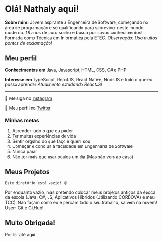 # Olá! Nathaly aqui!
 
 **Sobre mim:** Jovem aspirante a Engenheira de Software, começando na área de programação e se qualificando para sobreviver neste mundo moderno. 18 anos de puro sonho e busca por novos conhecimentos! Formada como Técnica em Informática pela ETEC.
 *Observação: Uso muitos pontos de exclamação!*

## Meu perfil

**Conhecimentos em** Java, Javascript, HTML, CSS, C# e PHP

**Interesse em** TypeScript, ReactJS, React Native, NodeJS e tudo o que eu possa aprender
*Atualmente estudando ReactJS!*
***
:camera_flash: Me siga no [Instagram](https://www.instagram.com/valimnathaly/)

:parrot: Meu perfil no [Twitter](https://twitter.com/valimnathaly_)

### Minhas metas

1. Aprender tudo o que eu puder
2. Ter muitas experiências de vida
3. Sentir orgulho do que faço e quem sou
4. Começar e concluir a faculdade em Engenharia de Software
5. Nunca parar
6. ~~Não ter mais que usar óculos um dia (Mas não vem ao caso)~~ 

## Meus Projetos

```Este diretório está vazio! 😢 ```

Por enquanto vazio, mas pretendo colocar meus projetos antigos da época da escola (Java, C#, JS, Aplicativos Híbridos (Utilizando CORDOVA) e meu TCC). Não façam como eu e percam todo o seu trabalho, salvem na nuvem! Usem Git e GitHub!


## Muito Obrigada!
Por ler até aqui